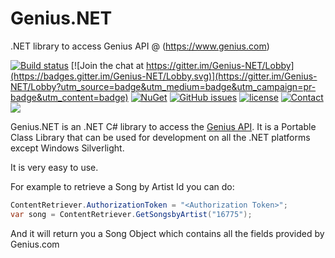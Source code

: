 # Genius.NET

.NET library to access Genius API @ (https://www.genius.com)

[![Build status](https://ci.appveyor.com/api/projects/status/mowrlrdoc4ri4q1j?svg=true)](https://ci.appveyor.com/project/prajjwaldimri/genius-net)
[![Join the chat at https://gitter.im/Genius-NET/Lobby](https://badges.gitter.im/Genius-NET/Lobby.svg)](https://gitter.im/Genius-NET/Lobby?utm_source=badge&utm_medium=badge&utm_campaign=pr-badge&utm_content=badge)
[![NuGet](https://img.shields.io/nuget/v/Prajjwal.Genius.NET.svg?maxAge=2592000?style=flat-square)](https://www.nuget.org/packages/Prajjwal.Genius.NET/1.0.0)
[![GitHub issues](https://img.shields.io/github/issues/prajjwaldimri/Genius.NET.svg?maxAge=2592000?style=flat-square)](https://github.com/prajjwaldimri/Genius.NET/issues)
[![license](https://img.shields.io/github/license/mashape/apistatus.svg?maxAge=2592000?style=flat-square)](https://github.com/prajjwaldimri/Genius.NET/blob/master/LICENSE)
[![Contact](https://img.shields.io/badge/contact-@prajjwaldimri-642C90.svg?style=flat-square)](https://twitter.com/prajjwaldimri)
<a href="https://zenhub.com"><img src="https://raw.githubusercontent.com/ZenHubIO/support/master/zenhub-badge.png"></a>


Genius.NET is an .NET C# library to access the [Genius API](https://docs.genius.com). It is a Portable Class Library that can be used for development on all the .NET platforms except Windows Silverlight.

It is very easy to use. 

For example to retrieve a Song by Artist Id you can do:

```C#
ContentRetriever.AuthorizationToken = "<Authorization Token>";
var song = ContentRetriever.GetSongsbyArtist("16775");
```

And it will return you a Song Object which contains all the fields provided by Genius.com




